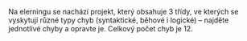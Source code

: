 Na elerningu se nachází projekt, který obsahuje 3 třídy, ve kterých se vyskytují různé typy chyb
(syntaktické, běhové i logické) – najděte jednotlivé chyby a opravte je. Celkový počet chyb je 12.
